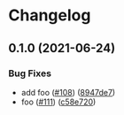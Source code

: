 # Changelog

## 0.1.0 (2021-06-24)


### Bug Fixes

* add foo ([#108](https://www.github.com/noslouch/workflow-debug/issues/108)) ([8947de7](https://www.github.com/noslouch/workflow-debug/commit/8947de7d401b64c23d1cc9746e27eac408dd741a))
* foo ([#111](https://www.github.com/noslouch/workflow-debug/issues/111)) ([c58e720](https://www.github.com/noslouch/workflow-debug/commit/c58e720930022027bc76eb6ffad080f84d78b238))
